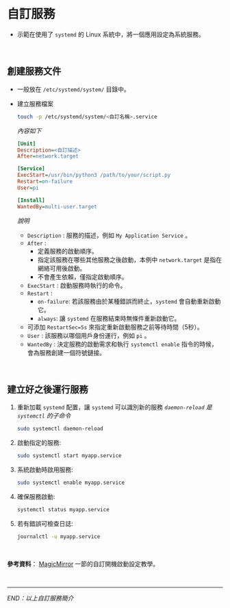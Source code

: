 # 自訂服務

- 示範在使用了 `systemd` 的 Linux 系統中，將一個應用設定為系統服務。

</br>

## 創建服務文件
- 一般放在 `/etc/systemd/system/` 目錄中。

- 建立服務檔案
   ```bash
   touch -p /etc/systemd/system/<自訂名稱>.service
   ```

   _內容如下_
   ```ini
   [Unit]
   Description=<自訂描述>
   After=network.target

   [Service]
   ExecStart=/usr/bin/python3 /path/to/your/script.py
   Restart=on-failure
   User=pi

   [Install]
   WantedBy=multi-user.target
   ```


   *說明*
  - `Description` : 服務的描述，例如 `My Application Service` 。
  - `After` :
    - 定義服務的啟動順序。
    - 指定該服務在哪些其他服務之後啟動，本例中 `network.target` 是指在網絡可用後啟動。
    - 不會產生依賴，僅指定啟動順序。
  - `ExecStart` : 啟動服務時執行的命令。
  - `Restart` :
    - `on-failure`: 若該服務由於某種錯誤而終止，`systemd` 會自動重新啟動它。
    - `always`: 讓 `systemd` 在服務結束時無條件重新啟動它。
  - 可添加 `RestartSec=5s` 來指定重新啟動服務之前等待時間（5秒）。
  - `User` : 該服務以哪個用戶身份運行，例如 `pi` 。
  - `WantedBy` : 決定服務的啟動需求和執行 `systemctl enable` 指令的時候，會為服務創建一個符號鏈接。

</br>

## 建立好之後運行服務

1. 重新加載 `systemd` 配置，讓 `systemd` 可以識別新的服務 
   *`daemon-reload` 是 `systemctl` 的子命令*

   ```bash
   sudo systemctl daemon-reload
   ```

2. 啟動指定的服務:

   ```bash
   sudo systemctl start myapp.service
   ```

3. 系統啟動時啟用服務:

   ```bash
   sudo systemctl enable myapp.service
   ```

4. 確保服務啟動:

   ```bash
   systemctl status myapp.service
   ```

5. 若有錯誤可檢查日誌:

   ```bash
   journalctl -u myapp.service
   ```


</br>

**參考資料**： [MagicMirror](#) 一節的自訂開機啟動設定教學。

</br>

---

_END：以上自訂服務簡介_
